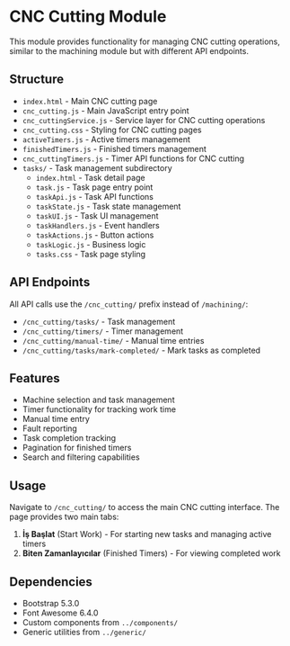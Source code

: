 # CNC Cutting Module

This module provides functionality for managing CNC cutting operations, similar to the machining module but with different API endpoints.

## Structure

- `index.html` - Main CNC cutting page
- `cnc_cutting.js` - Main JavaScript entry point
- `cnc_cuttingService.js` - Service layer for CNC cutting operations
- `cnc_cutting.css` - Styling for CNC cutting pages
- `activeTimers.js` - Active timers management
- `finishedTimers.js` - Finished timers management
- `cnc_cuttingTimers.js` - Timer API functions for CNC cutting
- `tasks/` - Task management subdirectory
  - `index.html` - Task detail page
  - `task.js` - Task page entry point
  - `taskApi.js` - Task API functions
  - `taskState.js` - Task state management
  - `taskUI.js` - Task UI management
  - `taskHandlers.js` - Event handlers
  - `taskActions.js` - Button actions
  - `taskLogic.js` - Business logic
  - `tasks.css` - Task page styling

## API Endpoints

All API calls use the `/cnc_cutting/` prefix instead of `/machining/`:

- `/cnc_cutting/tasks/` - Task management
- `/cnc_cutting/timers/` - Timer management
- `/cnc_cutting/manual-time/` - Manual time entries
- `/cnc_cutting/tasks/mark-completed/` - Mark tasks as completed

## Features

- Machine selection and task management
- Timer functionality for tracking work time
- Manual time entry
- Fault reporting
- Task completion tracking
- Pagination for finished timers
- Search and filtering capabilities

## Usage

Navigate to `/cnc_cutting/` to access the main CNC cutting interface. The page provides two main tabs:

1. **İş Başlat** (Start Work) - For starting new tasks and managing active timers
2. **Biten Zamanlayıcılar** (Finished Timers) - For viewing completed work

## Dependencies

- Bootstrap 5.3.0
- Font Awesome 6.4.0
- Custom components from `../components/`
- Generic utilities from `../generic/`
